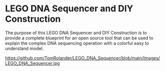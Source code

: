 # LEGO DNA Sequencer and DIY Construction
The purpose of this LEGO DNA Sequencer and DIY Construction is to provide a complete blueprint for an open source tool that can be used to explain the complex DNA sequencing operation with a colorful easy to understand model.

https://github.com/TomRolander/LEGO_DNA_Sequencer/blob/main/Images/LEGO_DNA_Sequencer.jpg


 
